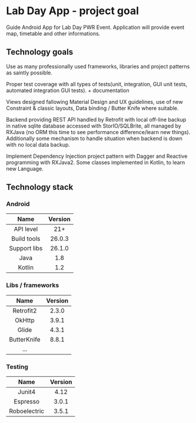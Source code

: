   # Lab Day App - project goal
  Guide Android App for Lab Day PWR Event. Application will provide event map, timetable and other informations.

  ## Technology goals
  Use as many professionally used frameworks, libraries and project patterns as saintly possible.

  Proper test coverage with all types of tests(unit, integration, GUI unit tests, automated integration GUI tests). + documentation

  Views designed fallowing Material Design and UX guidelines, use of new Constraint & classic layouts, Data binding / Butter Knife where suitable.

  Backend providing REST API handled by Retrofit with local off-line backup in native sqlite database accessed with StorIO/SQLBrite, all managed by RXJava (no ORM this time to see performance difference/learn new things). Additionally some mechanism to handle situation when backend is down with no local data backup.

  Implement Dependency Injection project pattern with Dagger and Reactive programming with RXJava2. 
  Some classes implemented in Kotlin, to learn new Language.

  ## Technology stack

  ### Android
  Name |  Version |
  | :--: | :---: |
  | API level | 21+ |
  | Build tools | 26.0.3 |
  | Support libs | 26.1.0 |
  | Java | 1.8 |
  | Kotlin | 1.2 |

  ### Libs / frameworks
  Name |  Version |
  | :--: | :---: |
  | Retrofit2 | 2.3.0 |
  | OkHttp | 3.9.1 |
  | Glide | 4.3.1 |
  | ButterKnife | 8.8.1 |
  | ... | |

  ### Testing
  Name |  Version |
  | :--: | :---: |
  | Junit4 | 4.12 |
  | Espresso | 3.0.1 |
  | Roboelectric | 3.5.1 |

